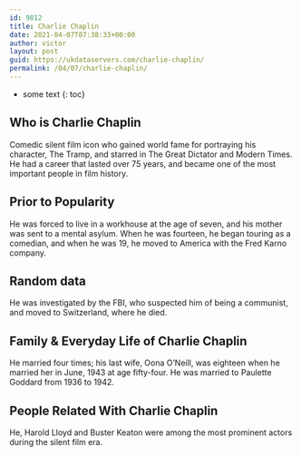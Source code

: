 ```yaml
---
id: 9812
title: Charlie Chaplin
date: 2021-04-07T07:38:33+00:00
author: victor
layout: post
guid: https://ukdataservers.com/charlie-chaplin/
permalink: /04/07/charlie-chaplin/
---
```


* some text
{: toc}


## Who is Charlie Chaplin



Comedic silent film icon who gained world fame for portraying his character, The Tramp, and starred in The Great Dictator and Modern Times. He had a career that lasted over 75 years, and became one of the most important people in film history. 

                
                
                
## Prior to Popularity



He was forced to live in a workhouse at the age of seven, and his mother was sent to a mental asylum. When he was fourteen, he began touring as a comedian, and when he was 19, he moved to America with the Fred Karno company. 

                
                
                
## Random data



He was investigated by the FBI, who suspected him of being a communist, and moved to Switzerland, where he died. 

                
                
                
## Family & Everyday Life of Charlie Chaplin



He married four times; his last wife, Oona O&#8217;Neill, was eighteen when he married her in June, 1943 at age fifty-four. He was married to Paulette Goddard from 1936 to 1942. 

                
                
                
## People Related With Charlie Chaplin



He, Harold Lloyd and Buster Keaton were among the most prominent actors during the silent film era. 

                
              
            
          
          
          